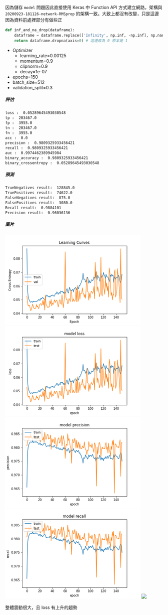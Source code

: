 因為儲存 `model` 問題因此直接使用 Keras 中 Function API 方式建立網路，架構與 `20200923-181126-network-RMSprop` 的架構一致。大致上都沒有改變，只是這邊因為資料前處裡部分有做些正

```python
def inf_and_na_drop(dataframe):
    dataframe = dataframe.replace(['Infinity', np.inf, -np.inf], np.nan)
    return dataframe.dropna(axis=0) # 這邊改為 0 原本是 1
```

- Optimizer
    - learning_rate=0.00125
    - momentum=0.9
    - clipnorm=0.9
    - decay=1e-07
- epochs=150
- batch_size=512
- validation_split=0.3

##### 評估

```
loss :  0.05289645493030548
tp :  203467.0
fp :  3955.0
tn :  203467.0
fn :  3955.0
acc :  0.0
precision :  0.9809325933456421
recall :  0.9809325933456421
auc :  0.9974462389945984
binary_accuracy :  0.9809325933456421
binary_crossentropy :  0.05289645493030548
```

##### 預測

```
TrueNegatives result:  128845.0
TruePositives result:  74622.0
FalseNegatives result:  875.0
FalsePositives result:  3080.0
Recall result:  0.9884101
Precision result:  0.96036136
```

##### 圖片

![](cross_entropy_graph_decay.png)
![](loss.png)
![](precision.png)
![](recall.png)
![](lr_decay.png)


整體震動很大，且 loss 有上升的趨勢